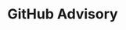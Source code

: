 ---
title: 'GitHub Advisory'

publishDate: '2024-06-14T00:00:00Z'

publication_types: ['paper-conference']


# url_pdf: ''
# url_code: 'https://github.com/HugoBlox/hugo-blox-builder'
# url_dataset: 'https://github.com/HugoBlox/hugo-blox-builder'
# url_source: 'https://github.com/HugoBlox/hugo-blox-builder'
links:
- name: Website
  url: https://github.com/github/advisory-database
---